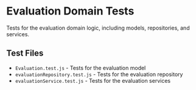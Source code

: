# Evaluation Domain Tests

Tests for the evaluation domain logic, including models, repositories, and services.

## Test Files

- `Evaluation.test.js` - Tests for the evaluation model
- `evaluationRepository.test.js` - Tests for the evaluation repository
- `evaluationService.test.js` - Tests for the evaluation services
